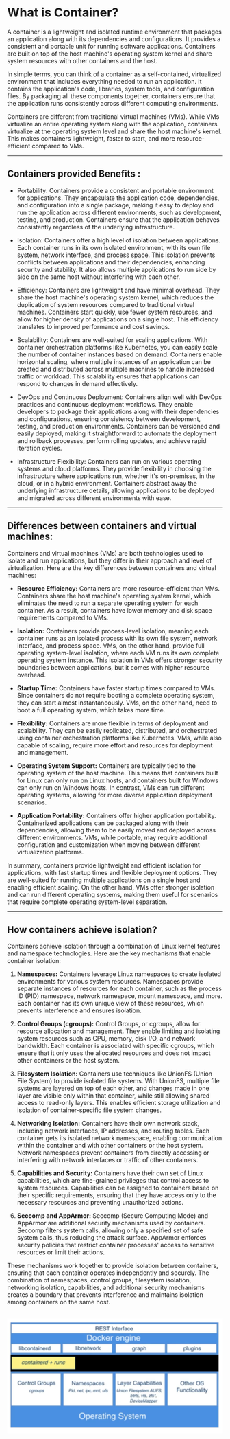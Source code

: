 # What is Container?
A container is a lightweight and isolated runtime environment that packages an application along with its dependencies and configurations. It provides a consistent and portable unit for running software applications. Containers are built on top of the host machine's operating system kernel and share system resources with other containers and the host.

In simple terms, you can think of a container as a self-contained, virtualized environment that includes everything needed to run an application. It contains the application's code, libraries, system tools, and configuration files. By packaging all these components together, containers ensure that the application runs consistently across different computing environments.

Containers are different from traditional virtual machines (VMs). While VMs virtualize an entire operating system along with the application, containers virtualize at the operating system level and share the host machine's kernel. This makes containers lightweight, faster to start, and more resource-efficient compared to VMs.

---

## Containers provided Benefits :
- Portability: Containers provide a consistent and portable environment for applications. They encapsulate the application code, dependencies, and configuration into a single package, making it easy to deploy and run the application across different environments, such as development, testing, and production. Containers ensure that the application behaves consistently regardless of the underlying infrastructure.

- Isolation: Containers offer a high level of isolation between applications. Each container runs in its own isolated environment, with its own file system, network interface, and process space. This isolation prevents conflicts between applications and their dependencies, enhancing security and stability. It also allows multiple applications to run side by side on the same host without interfering with each other.

- Efficiency: Containers are lightweight and have minimal overhead. They share the host machine's operating system kernel, which reduces the duplication of system resources compared to traditional virtual machines. Containers start quickly, use fewer system resources, and allow for higher density of applications on a single host. This efficiency translates to improved performance and cost savings.

- Scalability: Containers are well-suited for scaling applications. With container orchestration platforms like Kubernetes, you can easily scale the number of container instances based on demand. Containers enable horizontal scaling, where multiple instances of an application can be created and distributed across multiple machines to handle increased traffic or workload. This scalability ensures that applications can respond to changes in demand effectively.

- DevOps and Continuous Deployment: Containers align well with DevOps practices and continuous deployment workflows. They enable developers to package their applications along with their dependencies and configurations, ensuring consistency between development, testing, and production environments. Containers can be versioned and easily deployed, making it straightforward to automate the deployment and rollback processes, perform rolling updates, and achieve rapid iteration cycles.

- Infrastructure Flexibility: Containers can run on various operating systems and cloud platforms. They provide flexibility in choosing the infrastructure where applications run, whether it's on-premises, in the cloud, or in a hybrid environment. Containers abstract away the underlying infrastructure details, allowing applications to be deployed and migrated across different environments with ease.

---

## Differences between containers and virtual machines:
Containers and virtual machines (VMs) are both technologies used to isolate and run applications, but they differ in their approach and level of virtualization. Here are the key differences between containers and virtual machines:

- **Resource Efficiency:** Containers are more resource-efficient than VMs. Containers share the host machine's operating system kernel, which eliminates the need to run a separate operating system for each container. As a result, containers have lower memory and disk space requirements compared to VMs.

- **Isolation:** Containers provide process-level isolation, meaning each container runs as an isolated process with its own file system, network interface, and process space. VMs, on the other hand, provide full operating system-level isolation, where each VM runs its own complete operating system instance. This isolation in VMs offers stronger security boundaries between applications, but it comes with higher resource overhead.

- **Startup Time:** Containers have faster startup times compared to VMs. Since containers do not require booting a complete operating system, they can start almost instantaneously. VMs, on the other hand, need to boot a full operating system, which takes more time.

- **Flexibility:** Containers are more flexible in terms of deployment and scalability. They can be easily replicated, distributed, and orchestrated using container orchestration platforms like Kubernetes. VMs, while also capable of scaling, require more effort and resources for deployment and management.

- **Operating System Support:** Containers are typically tied to the operating system of the host machine. This means that containers built for Linux can only run on Linux hosts, and containers built for Windows can only run on Windows hosts. In contrast, VMs can run different operating systems, allowing for more diverse application deployment scenarios.

- **Application Portability:** Containers offer higher application portability. Containerized applications can be packaged along with their dependencies, allowing them to be easily moved and deployed across different environments. VMs, while portable, may require additional configuration and customization when moving between different virtualization platforms.

In summary, containers provide lightweight and efficient isolation for applications, with fast startup times and flexible deployment options. They are well-suited for running multiple applications on a single host and enabling efficient scaling. On the other hand, VMs offer stronger isolation and can run different operating systems, making them useful for scenarios that require complete operating system-level separation.

---

## How containers achieve isolation?
Containers achieve isolation through a combination of Linux kernel features and namespace technologies. Here are the key mechanisms that enable container isolation:

1. **Namespaces:** Containers leverage Linux namespaces to create isolated environments for various system resources. Namespaces provide separate instances of resources for each container, such as the process ID (PID) namespace, network namespace, mount namespace, and more. Each container has its own unique view of these resources, which prevents interference and ensures isolation. 

2. **Control Groups (cgroups):** Control Groups, or cgroups, allow for resource allocation and management. They enable limiting and isolating system resources such as CPU, memory, disk I/O, and network bandwidth. Each container is associated with specific cgroups, which ensure that it only uses the allocated resources and does not impact other containers or the host system. 

3. **Filesystem Isolation:** Containers use techniques like UnionFS (Union File System) to provide isolated file systems. With UnionFS, multiple file systems are layered on top of each other, and changes made in one layer are visible only within that container, while still allowing shared access to read-only layers. This enables efficient storage utilization and isolation of container-specific file system changes. 

4. **Networking Isolation:** Containers have their own network stack, including network interfaces, IP addresses, and routing tables. Each container gets its isolated network namespace, enabling communication within the container and with other containers or the host system. Network namespaces prevent containers from directly accessing or interfering with network interfaces or traffic of other containers. 

5. **Capabilities and Security:** Containers have their own set of Linux capabilities, which are fine-grained privileges that control access to system resources. Capabilities can be assigned to containers based on their specific requirements, ensuring that they have access only to the necessary resources and preventing unauthorized actions.  

6. **Seccomp and AppArmor:** Seccomp (Secure Computing Mode) and AppArmor are additional security mechanisms used by containers. Seccomp filters system calls, allowing only a specified set of safe system calls, thus reducing the attack surface. AppArmor enforces security policies that restrict container processes' access to sensitive resources or limit their actions. 

These mechanisms work together to provide isolation between containers, ensuring that each container operates independently and securely. The combination of namespaces, control groups, filesystem isolation, networking isolation, capabilities, and additional security mechanisms creates a boundary that prevents interference and maintains isolation among containers on the same host.

![](./Docker/imgs/Arch.png)
---
